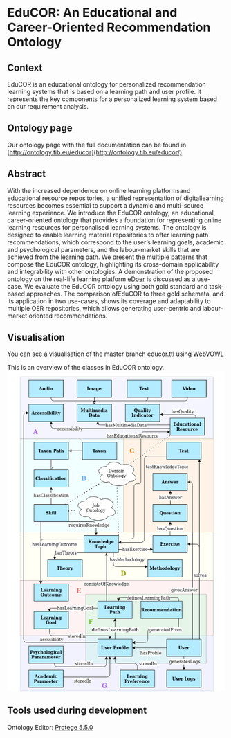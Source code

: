 # EduCOR: An Educational and Career-Oriented Recommendation Ontology
## Context

EduCOR is an educational ontology for personalized recommendation learning systems that is based on a learning path and user profile. It represents the key components for a personalized learning system based on our requirement analysis.

## Ontology page

Our ontology page with the full documentation can be found in [http://ontology.tib.eu/educor](http://ontology.tib.eu/educor/)

## Abstract

With the increased dependence on online learning platformsand educational resource repositories, a unified representation of digitallearning resources becomes  essential to support a dynamic  and  multi-source learning experience. We introduce the EduCOR ontology, an educational, career-oriented ontology  that  provides  a  foundation for representing  online  learning  resources for personalised learning systems. The ontology is designed to enable learning material repositories to offer learning path recommendations, which correspond to the user’s learning goals, academic and psychological parameters, and the labour-market skills that are achieved from the learning  path. We present the multiple patterns that compose the EduCOR ontology, highlighting its cross-domain applicability and integrability with other ontologies. A demonstration of the proposed ontology on the real-life learning platform [eDoer](edoer.eu) is discussed as a use-case. We evaluate the EduCOR ontology using both gold standard and task-based approaches. The comparison ofEduCOR to three gold schemata, and its application in two use-cases, shows its coverage and adaptability to multiple OER repositories, which allows generating user-centric and labour-market oriented recommendations.

## Visualisation

You can see a visualisation of the master branch educor.ttl using [WebVOWL](http://ontology.tib.eu/educor/visualization)

This is an overview of the classes in EduCOR ontology.
![](EduCOR.png)

## Tools used during development

Ontology Editor: [Protege 5.5.0](https://protege.stanford.edu/products.php#desktop-protege)
